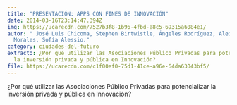 ```yaml
---
title: "PRESENTACIÓN: APPS CON FINES DE INNOVACIÓN"
date: 2014-03-16T23:14:47.394Z
img: https://ucarecdn.com/7527b3f8-1b96-4fbd-a8c5-69315a6084e1/
autor: " José Luis Chicoma, Stephen Birtwistle, Ángeles Rodríguez, Aleithya
  Morales, Sofía Alessio."
category: ciudades-del-futuro
extracto: ¿Por qué utilizar las Asociaciones Público Privadas para potencializar
  la inversión privada y pública en Innovación?
file: https://ucarecdn.com/c1f00ef0-75d1-41ce-a96e-64da63043bf5/
---
```

<!--StartFragment-->

¿Por qué utilizar las Asociaciones Público Privadas para potencializar la inversión privada y pública en Innovación?

<!--EndFragment-->